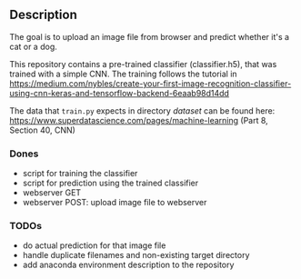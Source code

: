 ## Description
The goal is to upload an image file from browser and predict whether it's a cat or a dog.

This repository contains a pre-trained classifier (classifier.h5), that was trained with a simple CNN.
The training follows the tutorial in https://medium.com/nybles/create-your-first-image-recognition-classifier-using-cnn-keras-and-tensorflow-backend-6eaab98d14dd

The data that `train.py` expects in directory *dataset* can be found here: https://www.superdatascience.com/pages/machine-learning (Part 8, Section 40, CNN)

### Dones
- script for training the classifier
- script for prediction using the trained classifier
- webserver GET
- webserver POST: upload image file to webserver

### TODOs
- do actual prediction for that image file
- handle duplicate filenames and non-existing target directory
- add anaconda environment description to the repository

